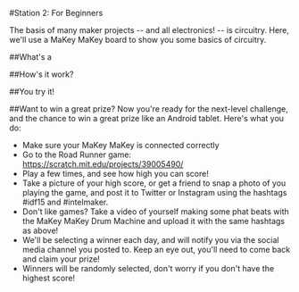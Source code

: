 #Station 2: For Beginners

The basis of many maker projects -- and all electronics! -- is circuitry. Here, we'll use a MaKey MaKey board to show you some basics of circuitry.

##What's a

##How's it work?


##You try it!


##Want to win a great prize?
Now you're ready for the next-level challenge, and the chance to win a great prize like an Android tablet. Here's what you do:
- Make sure your MaKey MaKey is connected correctly
- Go to the Road Runner game: https://scratch.mit.edu/projects/39005490/
- Play a few times, and see how high you can score!
- Take a picture of your high score, or get a friend to snap a photo of you playing the game, and post it to Twitter or Instagram using the hashtags #idf15 and #intelmaker.
- Don't like games? Take a video of yourself making some phat beats with the MaKey MaKey Drum Machine and upload it with the same hashtags as above!
- We'll be selecting a winner each day, and will notify you via the social media channel you posted to. Keep an eye out, you'll need to come back and claim your prize!
- Winners will be randomly selected, don't worry if you don't have the highest score!
